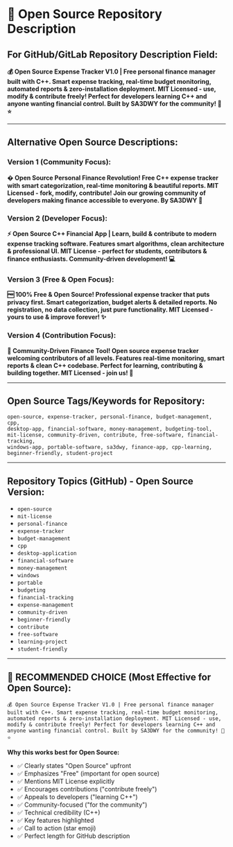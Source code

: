 # 📝 Open Source Repository Description

## For GitHub/GitLab Repository Description Field:

**💰 Open Source Expense Tracker V1.0 | Free personal finance manager built with C++. Smart expense tracking, real-time budget monitoring, automated reports & zero-installation deployment. MIT Licensed - use, modify & contribute freely! Perfect for developers learning C++ and anyone wanting financial control. Built by SA3DWY for the community! 🚀⭐**

---

## Alternative Open Source Descriptions:

### Version 1 (Community Focus):
**� Open Source Personal Finance Revolution! Free C++ expense tracker with smart categorization, real-time monitoring & beautiful reports. MIT Licensed - fork, modify, contribute! Join our growing community of developers making finance accessible to everyone. By SA3DWY 🤝**

### Version 2 (Developer Focus):
**⚡ Open Source C++ Financial App | Learn, build & contribute to modern expense tracking software. Features smart algorithms, clean architecture & professional UI. MIT License - perfect for students, contributors & finance enthusiasts. Community-driven development! 💻**

### Version 3 (Free & Open Focus):
**🆓 100% Free & Open Source! Professional expense tracker that puts privacy first. Smart categorization, budget alerts & detailed reports. No registration, no data collection, just pure functionality. MIT Licensed - yours to use & improve forever! ✨**

### Version 4 (Contribution Focus):
**🤝 Community-Driven Finance Tool! Open source expense tracker welcoming contributors of all levels. Features real-time monitoring, smart reports & clean C++ codebase. Perfect for learning, contributing & building together. MIT Licensed - join us! 🚀**

---

## Open Source Tags/Keywords for Repository:

```
open-source, expense-tracker, personal-finance, budget-management, cpp, 
desktop-app, financial-software, money-management, budgeting-tool, 
mit-license, community-driven, contribute, free-software, financial-tracking, 
windows-app, portable-software, sa3dwy, finance-app, cpp-learning, 
beginner-friendly, student-project
```

---

## Repository Topics (GitHub) - Open Source Version:

- `open-source`
- `mit-license`
- `personal-finance`
- `expense-tracker` 
- `budget-management`
- `cpp`
- `desktop-application`
- `financial-software`
- `money-management`
- `windows`
- `portable`
- `budgeting`
- `financial-tracking`
- `expense-management`
- `community-driven`
- `beginner-friendly`
- `contribute`
- `free-software`
- `learning-project`
- `student-friendly`

---

## 🎯 **RECOMMENDED CHOICE** (Most Effective for Open Source):

```
💰 Open Source Expense Tracker V1.0 | Free personal finance manager built with C++. Smart expense tracking, real-time budget monitoring, automated reports & zero-installation deployment. MIT Licensed - use, modify & contribute freely! Perfect for developers learning C++ and anyone wanting financial control. Built by SA3DWY for the community! 🚀⭐
```

**Why this works best for Open Source:**
- ✅ Clearly states "Open Source" upfront
- ✅ Emphasizes "Free" (important for open source)
- ✅ Mentions MIT License explicitly
- ✅ Encourages contributions ("contribute freely")
- ✅ Appeals to developers ("learning C++")
- ✅ Community-focused ("for the community")
- ✅ Technical credibility (C++)
- ✅ Key features highlighted
- ✅ Call to action (star emoji)
- ✅ Perfect length for GitHub description